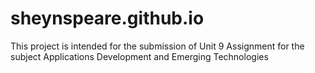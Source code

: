 # sheynspeare.github.io
This project is intended for the submission of Unit 9 Assignment for the subject Applications Development and Emerging Technologies
